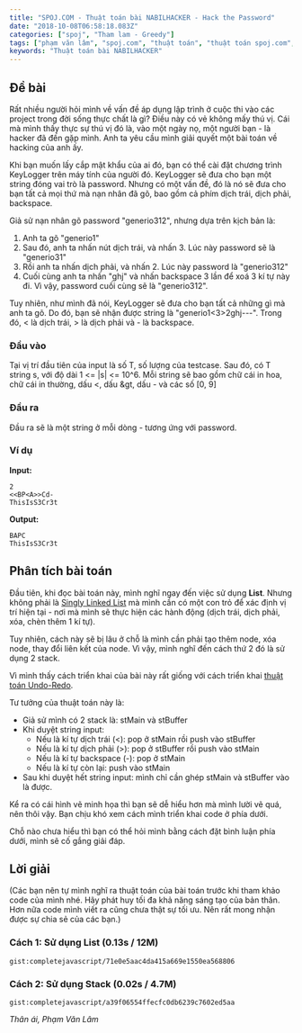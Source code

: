 ```yaml
---
title: "SPOJ.COM - Thuật toán bài NABILHACKER - Hack the Password"
date: "2018-10-08T06:58:18.083Z"
categories: ["spoj", "Tham lam - Greedy"]
tags: ["phạm văn lâm", "spoj.com", "thuật toán", "thuật toán spoj.com", "tham lam greedy", "stack"]
keywords: "Thuật toán bài NABILHACKER"
---
```


## Đề bài

Rất nhiều người hỏi mình về vấn đề áp dụng lập trình ở cuộc thi vào các project trong đời sống thực chất là gì? 
Điều này có vẻ không mấy thú vị. Cái mà mình thấy thực sự thú vị đó là, vào một ngày nọ, một người bạn - là hacker đã đến gặp mình. Anh ta yêu cầu mình giải quyết một bài toán về hacking của anh ấy.

Khi bạn muốn lấy cắp mật khẩu của ai đó, bạn có thể cài đặt chương trình KeyLogger trên máy tính của người đó. 
KeyLogger sẽ đưa cho bạn một string đóng vai trò là password. Nhưng có một vấn đề, đó là nó sẽ đưa cho bạn tất cả mọi thứ mà nạn nhân đã gõ, bao gồm cả phím dịch trái, dịch phải, backspace. 

Giả sử nạn nhân gõ password "generio312", nhưng dựa trên kịch bản là:

  1. Anh ta gõ "generio1"
  2. Sau đó, anh ta nhấn nút dịch trái, và nhấn 3. Lúc này password sẽ là "generio31"
  3. Rồi anh ta nhấn dịch phải, và nhấn 2. Lúc này password là "generio312"
  4. Cuối cùng anh ta nhấn "ghj" và nhấn backspace 3 lần để xoá 3 kí tự này đi. Vì vậy, password cuối cùng sẽ là "generio312".
  
Tuy nhiên, như mình đã nói, KeyLogger sẽ đưa cho bạn tất cả những gì mà anh ta gõ. Do đó, bạn sẽ nhận được string là "generio1<3>2ghj---". Trong đó, &lt; là dịch trái,  &gt; là dịch phải và - là backspace.

### Đầu vào

Tại vị trí đầu tiên của input là số T, số lượng của testcase. Sau đó, có T string s, với độ dài 1 <= |s| <= 10^6. Mỗi string sẽ bao gồm chữ cái in hoa, chữ cái in thường, dấu &lt;, dấu &gt, dấu - và các số [0, 9]

### Đầu ra

Đầu ra sẽ là một string ở mỗi dòng - tương ứng với password.

### Ví dụ

**Input:**

```
2
<<BP<A>>Cd-
ThisIsS3Cr3t
```

**Output:**

```
BAPC
ThisIsS3Cr3t
``` 

## Phân tích bài toán

Đầu tiên, khi đọc bài toán này, mình nghĩ ngay đến việc sử dụng **List**. Nhưng không phải là [Singly Linked List](https://www.geeksforgeeks.org/data-structures/linked-list/singly-linked-list/) mà mình cần có một con trỏ để xác định vị trí hiện tại - nơi mà mình sẽ thực hiện các hành động (dịch trái, dịch phải, xóa, chèn thêm 1 kí tự). 

Tuy nhiên, cách này sẽ bị lâu ở chỗ là mình cần phải tạo thêm node, xóa node, thay đổi liên kết của node. Vì vậy, mình nghĩ đến cách thứ 2 đó là sử dụng 2 stack.

Vì mình thấy cách triển khai của bài này rất giống với cách triển khai [thuật toán Undo-Redo](https://completejavascript.com/trien-khai-thuat-toan-undo-redo-trong-javascript/). 

Tư tưởng của thuật toán này là:

  * Giả sử mình có 2 stack là: stMain và stBuffer
  * Khi duyệt string input:
    * Nếu là kí tự dịch trái (&lt;): pop ở stMain rồi push vào stBuffer
    * Nếu là kí tự dịch phải (&gt;): pop ở stBuffer rồi push vào stMain
    * Nếu là kí tự backspace (-): pop ở stMain
    * Nếu là kí tự còn lại: push vào stMain
  * Sau khi duyệt hết string input: mình chỉ cần ghép stMain và stBuffer vào là được.

Kể ra có cái hình vẽ minh họa thì bạn sẽ dễ hiểu hơn mà mình lười vẽ quá, nên thôi vậy. Bạn chịu khó xem cách mình triển khai code ở phía dưới. 

Chỗ nào chưa hiểu thì bạn có thể hỏi mình bằng cách đặt bình luận phía dưới, mình sẽ cố gắng giải đáp.

## Lời giải

(Các bạn nên tự mình nghĩ ra thuật toán của bài toán trước khi tham khảo code của mình nhé. Hãy phát huy tối đa khả năng sáng tạo của bản thân. Hơn nữa code mình viết ra cũng chưa thật sự tối ưu. Nên rất mong nhận được sự chia sẻ của các bạn.)

### Cách 1: Sử dụng List (0.13s / 12M)

`gist:completejavascript/71e0e5aac4da415a669e1550ea568806`

### Cách 2: Sử dụng Stack (0.02s / 4.7M)

`gist:completejavascript/a39f06554ffecfc0db6239c7602ed5aa`

_Thân ái, Phạm Văn Lâm_